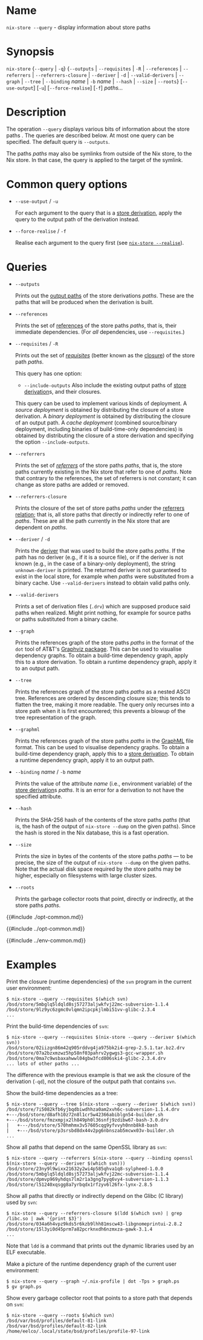 # Name

`nix-store --query` - display information about store paths

# Synopsis

`nix-store` {`--query` | `-q`}
  {`--outputs` | `--requisites` | `-R` | `--references` | `--referrers` |
  `--referrers-closure` | `--deriver` | `-d` | `--valid-derivers` |
  `--graph` | `--tree` | `--binding` *name* | `-b` *name* | `--hash` |
  `--size` | `--roots`}
  [`--use-output`] [`-u`] [`--force-realise`] [`-f`]
  *paths…*

# Description

The operation `--query` displays various bits of information about the
store paths . The queries are described below. At most one query can be
specified. The default query is `--outputs`.

The paths *paths* may also be symlinks from outside of the Nix store, to
the Nix store. In that case, the query is applied to the target of the
symlink.

# Common query options

- `--use-output` / `-u`

  For each argument to the query that is a [store derivation], apply the
  query to the output path of the derivation instead.

- `--force-realise` / `-f`

  Realise each argument to the query first (see [`nix-store --realise`](./realise.md)).

[store derivation]: @docroot@/glossary.md#gloss-store-derivation

# Queries

- `--outputs`

  Prints out the [output paths] of the store
  derivations *paths*. These are the paths that will be produced when
  the derivation is built.

  [output paths]: @docroot@/glossary.md#gloss-output-path

- `--references`

  Prints the set of [references] of the store paths
  *paths*, that is, their immediate dependencies. (For *all*
  dependencies, use `--requisites`.)

  [references]: @docroot@/glossary.md#gloss-reference

- `--requisites` / `-R`

  Prints out the set of [*requisites*][requisite] (better known as the [closure]) of the store path *paths*.

  [requisite]: @docroot@/glossary.md#gloss-requisite
  [closure]: @docroot@/glossary.md#gloss-closure

  This query has one option:

    - `--include-outputs`
      Also include the existing output paths of [store derivation]s,
      and their closures.

  This query can be used to implement various kinds of deployment. A
  *source deployment* is obtained by distributing the closure of a
  store derivation. A *binary deployment* is obtained by distributing
  the closure of an output path. A *cache deployment* (combined
  source/binary deployment, including binaries of build-time-only
  dependencies) is obtained by distributing the closure of a store
  derivation and specifying the option `--include-outputs`.

- `--referrers`

  Prints the set of [*referrers*][referrer] of the store paths *paths*, that is,
  the store paths currently existing in the Nix store that refer to
  one of *paths*. Note that contrary to the references, the set of
  referrers is not constant; it can change as store paths are added or
  removed.

  [referrer]: @docroot@/glossary.md#gloss-referrer

- `--referrers-closure`

  Prints the closure of the set of store paths *paths* under the
  [referrers relation][referrer]; that is, all store paths that directly or
  indirectly refer to one of *paths*. These are all the path currently
  in the Nix store that are dependent on *paths*.

  [referrer]: @docroot@/glossary.md#gloss-referrer

- `--deriver` / `-d`

  Prints the [deriver] that was used to build the store paths *paths*. If
  the path has no deriver (e.g., if it is a source file), or if the
  deriver is not known (e.g., in the case of a binary-only
  deployment), the string `unknown-deriver` is printed.
  The returned deriver is not guaranteed to exist in the local store, for
  example when *paths* were substituted from a binary cache.
  Use `--valid-derivers` instead to obtain valid paths only.

  [deriver]: @docroot@/glossary.md#gloss-deriver

- `--valid-derivers`

  Prints a set of derivation files (`.drv`) which are supposed produce
  said paths when realized. Might print nothing, for example for source paths
  or paths substituted from a binary cache.

- `--graph`

  Prints the references graph of the store paths *paths* in the format
  of the `dot` tool of AT\&T's [Graphviz
  package](http://www.graphviz.org/). This can be used to visualise
  dependency graphs. To obtain a build-time dependency graph, apply
  this to a store derivation. To obtain a runtime dependency graph,
  apply it to an output path.

- `--tree`

  Prints the references graph of the store paths *paths* as a nested
  ASCII tree. References are ordered by descending closure size; this
  tends to flatten the tree, making it more readable. The query only
  recurses into a store path when it is first encountered; this
  prevents a blowup of the tree representation of the graph.

- `--graphml`

  Prints the references graph of the store paths *paths* in the
  [GraphML](http://graphml.graphdrawing.org/) file format. This can be
  used to visualise dependency graphs. To obtain a build-time
  dependency graph, apply this to a [store derivation]. To obtain a
  runtime dependency graph, apply it to an output path.

- `--binding` *name* / `-b` *name*

  Prints the value of the attribute *name* (i.e., environment
  variable) of the [store derivation]s *paths*. It is an error for a
  derivation to not have the specified attribute.

- `--hash`

  Prints the SHA-256 hash of the contents of the store paths *paths*
  (that is, the hash of the output of `nix-store --dump` on the given
  paths). Since the hash is stored in the Nix database, this is a fast
  operation.

- `--size`

  Prints the size in bytes of the contents of the store paths *paths*
  — to be precise, the size of the output of `nix-store --dump` on
  the given paths. Note that the actual disk space required by the
  store paths may be higher, especially on filesystems with large
  cluster sizes.

- `--roots`

  Prints the garbage collector roots that point, directly or
  indirectly, at the store paths *paths*.

{{#include ./opt-common.md}}

{{#include ../opt-common.md}}

{{#include ../env-common.md}}

# Examples

Print the closure (runtime dependencies) of the `svn` program in the
current user environment:

```console
$ nix-store --query --requisites $(which svn)
/bsd/store/5mbglq5ldqld8sj57273aljwkfvj22mc-subversion-1.1.4
/bsd/store/9lz9yc6zgmc0vlqmn2ipcpkjlmbi51vv-glibc-2.3.4
...
```

Print the build-time dependencies of `svn`:

```console
$ nix-store --query --requisites $(nix-store --query --deriver $(which svn))
/bsd/store/02iizgn86m42q905rddvg4ja975bk2i4-grep-2.5.1.tar.bz2.drv
/bsd/store/07a2bzxmzwz5hp58nf03pahrv2ygwgs3-gcc-wrapper.sh
/bsd/store/0ma7c9wsbaxahwwl04gbw3fcd806ski4-glibc-2.3.4.drv
... lots of other paths ...
```

The difference with the previous example is that we ask the closure of
the derivation (`-qd`), not the closure of the output path that contains
`svn`.

Show the build-time dependencies as a tree:

```console
$ nix-store --query --tree $(nix-store --query --deriver $(which svn))
/bsd/store/7i5082kfb6yjbqdbiwdhhza0am2xvh6c-subversion-1.1.4.drv
+---/bsd/store/d8afh10z72n8l1cr5w42366abiblgn54-builder.sh
+---/bsd/store/fmzxmpjx2lh849ph0l36snfj9zdibw67-bash-3.0.drv
|   +---/bsd/store/570hmhmx3v57605cqg9yfvvyh0nnb8k8-bash
|   +---/bsd/store/p3srsbd8dx44v2pg6nbnszab5mcwx03v-builder.sh
...
```

Show all paths that depend on the same OpenSSL library as `svn`:

```console
$ nix-store --query --referrers $(nix-store --query --binding openssl $(nix-store --query --deriver $(which svn)))
/bsd/store/23ny9l9wixx21632y2wi4p585qhva1q8-sylpheed-1.0.0
/bsd/store/5mbglq5ldqld8sj57273aljwkfvj22mc-subversion-1.1.4
/bsd/store/dpmvp969yhdqs7lm2r1a3gng7pyq6vy4-subversion-1.1.3
/bsd/store/l51240xqsgg8a7yrbqdx1rfzyv6l26fx-lynx-2.8.5
```

Show all paths that directly or indirectly depend on the Glibc (C
library) used by `svn`:

```console
$ nix-store --query --referrers-closure $(ldd $(which svn) | grep /libc.so | awk '{print $3}')
/bsd/store/034a6h4vpz9kds5r6kzb9lhh81mscw43-libgnomeprintui-2.8.2
/bsd/store/15l3yi0d45prm7a82pcrknxdh6nzmxza-gawk-3.1.4
...
```

Note that `ldd` is a command that prints out the dynamic libraries used
by an ELF executable.

Make a picture of the runtime dependency graph of the current user
environment:

```console
$ nix-store --query --graph ~/.nix-profile | dot -Tps > graph.ps
$ gv graph.ps
```

Show every garbage collector root that points to a store path that
depends on `svn`:

```console
$ nix-store --query --roots $(which svn)
/bsd/var/bsd/profiles/default-81-link
/bsd/var/bsd/profiles/default-82-link
/home/eelco/.local/state/bsd/profiles/profile-97-link
```

